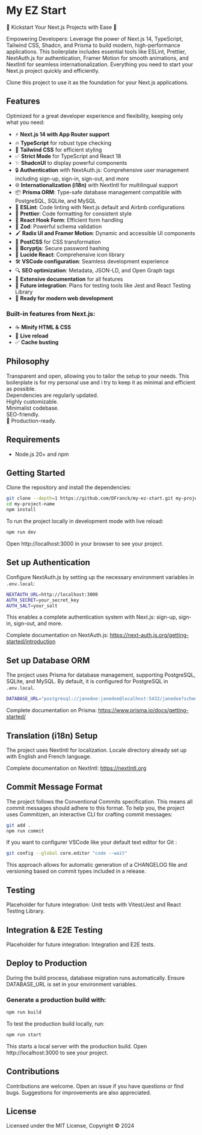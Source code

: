 # My EZ Start

🌟 Kickstart Your Next.js Projects with Ease 🌟

Empowering Developers: Leverage the power of Next.js 14, TypeScript, Tailwind CSS, Shadcn, and Prisma to build modern, high-performance applications. This boilerplate includes essential tools like ESLint, Prettier, NextAuth.js for authentication, Framer Motion for smooth animations, and NextIntl for seamless internationalization. Everything you need to start your Next.js project quickly and efficiently.

Clone this project to use it as the foundation for your Next.js applications.

## Features

Optimized for a great developer experience and flexibility, keeping only what you need:

- ⚡ **Next.js 14 with App Router support**
- 🔥 **TypeScript** for robust type checking
- 💎 **Tailwind CSS** for efficient styling
- ✅ **Strict Mode** for TypeScript and React 18
- ✨ **ShadcnUI** to display powerful components 
- 🔒 **Authentication** with NextAuth.js: Comprehensive user management including sign-up, sign-in, sign-out, and more
- 🌐 **Internationalization (i18n)** with NextIntl for multilingual support
- 📦 **Prisma ORM**: Type-safe database management compatible with PostgreSQL, SQLite, and MySQL
- 📏 **ESLint**: Code linting with Next.js default and Airbnb configurations
- 💖 **Prettier**: Code formatting for consistent style
- 🔀 **React Hook Form**: Efficient form handling
- 🔴 **Zod**: Powerful schema validation
- 🖌️ **Radix UI and Framer Motion**: Dynamic and accessible UI components
- 🔧 **PostCSS** for CSS transformation
- 🔑 **Bcryptjs**: Secure password hashing
- 🎨 **Lucide React**: Comprehensive icon library
- 🛠️ **VSCode configuration**: Seamless development experience
- 🔍 **SEO optimization**: Metadata, JSON-LD, and Open Graph tags
- 📜 **Extensive documentation** for all features
- 🔄 **Future integration**: Plans for testing tools like Jest and React Testing Library
- 🚀 **Ready for modern web development**

### Built-in features from Next.js:

- ☕ **Minify HTML & CSS**
- 💨 **Live reload**
- ✅ **Cache busting**

## Philosophy

Transparent and open, allowing you to tailor the setup to your needs.
This boilerplate is for my personal use and i try to keep it as minimal and efficient as possible.  
Dependencies are regularly updated.  
Highly customizable.  
Minimalist codebase.  
SEO-friendly.  
🚀 Production-ready.

## Requirements

- Node.js 20+ and npm

## Getting Started

Clone the repository and install the dependencies:

```bash
git clone --depth=1 https://github.com/DFranck/my-ez-start.git my-project-name
cd my-project-name
npm install
```

To run the project locally in development mode with live reload:

```bash
npm run dev
```

Open http://localhost:3000 in your browser to see your project.

## Set up Authentication

Configure NextAuth.js by setting up the necessary environment variables in `.env.local`:

```bash
NEXTAUTH_URL=http://localhost:3000
AUTH_SECRET=your_secret_key
AUTH_SALT=your_salt
```

This enables a complete authentication system with Next.js: sign-up, sign-in, sign-out, and more.

Complete documentation on NextAuth.js: https://next-auth.js.org/getting-started/introduction

## Set up Database ORM

The project uses Prisma for database management, supporting PostgreSQL, SQLite, and MySQL. By default, it is configured for PostgreSQL in `.env.local`.

```bash
DATABASE_URL="postgresql://janedoe:janedoe@localhost:5432/janedoe?schema=hello-prisma"
```

Complete documentation on Prisma: https://www.prisma.io/docs/getting-started/

## Translation (i18n) Setup

The project uses NextIntl for localization. Locale directory already set up with English and French language.

Complete documentation on NextIntl: https://nextIntl.org

## Commit Message Format

The project follows the Conventional Commits specification. This means all commit messages should adhere to this format. To help you, the project uses Commitizen, an interactive CLI for crafting commit messages:

```bash
git add .
npm run commit
```

If you want to configurer VSCode like your default text editor for Git :

```bash
git config --global core.editor "code --wait"
```

This approach allows for automatic generation of a CHANGELOG file and versioning based on commit types included in a release.

## Testing

Placeholder for future integration: Unit tests with Vitest/Jest and React Testing Library.

## Integration & E2E Testing

Placeholder for future integration: Integration and E2E tests.

## Deploy to Production

During the build process, database migration runs automatically. Ensure DATABASE_URL is set in your environment variables.

### Generate a production build with:

```bash
npm run build
```

To test the production build locally, run:

```bash
npm run start
```

This starts a local server with the production build. Open http://localhost:3000 to see your project.

## Contributions

Contributions are welcome. Open an issue if you have questions or find bugs. Suggestions for improvements are also appreciated.

## License

Licensed under the MIT License, Copyright © 2024